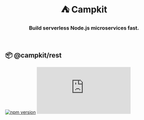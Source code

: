 <h1 align="center"> ⛺ Campkit </h1>
<h3 align="center">Build serverless Node.js microservices fast.</h3>

<br/>

## :package: @campkit/rest

[![npm version](https://badge.fury.io/js/%40campkit%2Frest.svg)](https://badge.fury.io/js/%40campkit%2Frest)
[![gzip size](http://img.badgesize.io/https://unpkg.com/%40campkit%2Frest@latest/dist/rest.cjs.production.min.js?compression=gzip)](https://unpkg.com/%40campkit%2Frest@latest/dist/rest.cjs.production.min.js)

